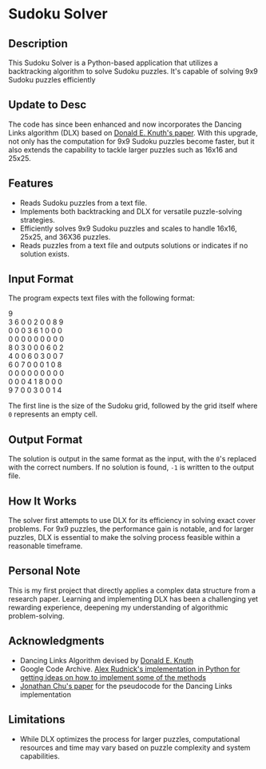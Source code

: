 # Sudoku Solver

## Description
This Sudoku Solver is a Python-based application that utilizes a backtracking algorithm to solve Sudoku puzzles. It's capable of solving 9x9 Sudoku puzzles efficiently 

## Update to Desc  
The code has since been enhanced and now incorporates the Dancing Links algorithm (DLX) based on [Donald E. Knuth's paper](https://www.ocf.berkeley.edu/~jchu/publicportal/sudoku/0011047.pdf). With this upgrade, not only has the computation for 9x9 Sudoku puzzles become faster, but it also extends the capability to tackle larger puzzles such as 16x16 and 25x25.

## Features
- Reads Sudoku puzzles from a text file.
- Implements both backtracking and DLX for versatile puzzle-solving strategies.
- Efficiently solves 9x9 Sudoku puzzles and scales to handle 16x16, 25x25, and 36X36 puzzles.
- Reads puzzles from a text file and outputs solutions or indicates if no solution exists.  

## Input Format
The program expects text files with the following format:

9  
3 6 0 0 2 0 0 8 9  
0 0 0 3 6 1 0 0 0  
0 0 0 0 0 0 0 0 0  
8 0 3 0 0 0 6 0 2  
4 0 0 6 0 3 0 0 7  
6 0 7 0 0 0 1 0 8  
0 0 0 0 0 0 0 0 0  
0 0 0 4 1 8 0 0 0  
9 7 0 0 3 0 0 1 4  


The first line is the size of the Sudoku grid, followed by the grid itself where `0` represents an empty cell.

## Output Format
The solution is output in the same format as the input, with the `0`'s replaced with the correct numbers. If no solution is found, `-1` is written to the output file.

## How It Works
The solver first attempts to use DLX for its efficiency in solving exact cover problems. For 9x9 puzzles, the performance gain is notable, and for larger puzzles, DLX is essential to make the solving process feasible within a reasonable timeframe.

## Personal Note
This is my first project that directly applies a complex data structure from a research paper. Learning and implementing DLX has been a challenging yet rewarding experience, deepening my understanding of algorithmic problem-solving.

## Acknowledgments
- Dancing Links Algorithm devised by [Donald E. Knuth](https://www.ocf.berkeley.edu/~jchu/publicportal/sudoku/0011047.pdf)
- Google Code Archive. [Alex Rudnick's implementation in Python for getting ideas on how to implement some of the methods](https://code.google.com/archive/p/narorumo/wikis/SudokuDLX.wiki)
- [Jonathan Chu's paper](http://www.ocf.berkeley.edu/~jchu/publicportal/sudoku/sudoku.paper.html) for the pseudocode for the Dancing Links implementation
  
## Limitations
- While DLX optimizes the process for larger puzzles, computational resources and time may vary based on puzzle complexity and system capabilities.

